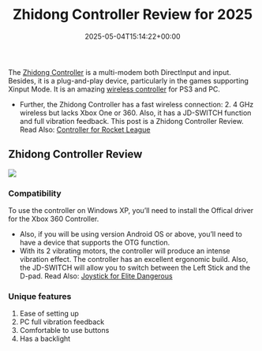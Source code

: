 ﻿---
layout: post
title: Zhidong Controller Review for 2025
date: '2025-05-04T15:14:22+00:00'
categories:
- Controllers
tags: []
slug: /zhidong-controller-review/
lastmod: 2025-05-07T12:21:29+03:00
---

The
[Zhidong Controller](https://www.amazon.com/dp/B01HBKLIJ8/?tag=p-policy-20)
is a multi-modem both DirectInput and input.
Besides, it is a plug-and-play device, particularly in the games supporting Xinput Mode. It is an amazing
[wireless controller](https://pestpolicy.com/)
for PS3 and PC.
- Further, the Zhidong Controller has a fast wireless connection: 2. 4 GHz wireless but lacks Xbox One or 360.
Also, it has a JD-SWITCH function and full vibration feedback. This post is a Zhidong Controller Review.
Read Also:
[Controller for Rocket League](https://pestpolicy.com/best-controller-for-rocket-league/)
## Zhidong Controller Review
![](/assets/img/img/)
### Compatibility
To use the controller on Windows XP, you’ll need to install the Offical driver for the Xbox 360 Controller.
- Also, if you will be using version Android OS or above, you’ll need to have a device that supports the OTG function.
- With its 2 vibrating motors, the controller will produce an intense vibration effect.
The controller has an excellent ergonomic build. Also, the JD-SWITCH will allow you to switch between the Left Stick and the D-pad.
Read Also:
[Joystick for Elite Dangerous](https://pestpolicy.com/best-joystick-for-elite-dangerous/)
### Unique features
1. Ease of setting up
2. PC full vibration feedback
3. Comfortable to use buttons
4. Has a backlight